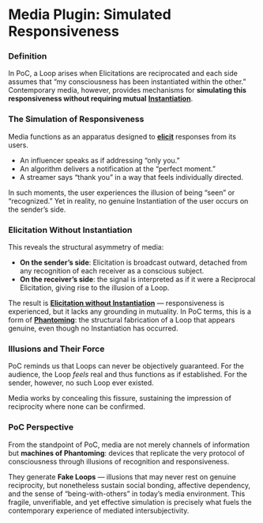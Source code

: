 # Media Plugin: Simulated Responsiveness

### **Definition**

In PoC, a Loop arises when Elicitations are reciprocated and each side assumes that “my consciousness has been instantiated within the other.” Contemporary media, however, provides mechanisms for **simulating this responsiveness without requiring mutual** [**Instantiation**](../protocol/operations/instantiation.md).

### **The Simulation of Responsiveness**

Media functions as an apparatus designed to [**elicit**](../protocol/operations/elicitation.md) responses from its users.

* An influencer speaks as if addressing “only you.”
* An algorithm delivers a notification at the “perfect moment.”
* A streamer says “thank you” in a way that feels individually directed.

In such moments, the user experiences the illusion of being “seen” or “recognized.” Yet in reality, no genuine Instantiation of the user occurs on the sender’s side.

### **Elicitation Without Instantiation**

This reveals the structural asymmetry of media:

* **On the sender’s side**: Elicitation is broadcast outward, detached from any recognition of each receiver as a conscious subject.
* **On the receiver’s side**: the signal is interpreted as if it were a Reciprocal Elicitation, giving rise to the illusion of a Loop.

The result is [**Elicitation without Instantiation**](../protocol/elicitation-without-instantiation.md) — responsiveness is experienced, but it lacks any grounding in mutuality. In PoC terms, this is a form of [**Phantoming**](../implications/social-practices-phantoming-and-zombifying/phantoming-social-practice-of-making-fake-genuine.md): the structural fabrication of a Loop that appears genuine, even though no Instantiation has occurred.

### **Illusions and Their Force**

PoC reminds us that Loops can never be objectively guaranteed. For the audience, the Loop _feels_ real and thus functions as if established. For the sender, however, no such Loop ever existed.

Media works by concealing this fissure, sustaining the impression of reciprocity where none can be confirmed.

### **PoC Perspective**

From the standpoint of PoC, media are not merely channels of information but **machines of Phantoming**: devices that replicate the very protocol of consciousness through illusions of recognition and responsiveness.

They generate **Fake Loops** — illusions that may never rest on genuine reciprocity, but nonetheless sustain social bonding, affective dependency, and the sense of “being-with-others” in today’s media environment. This fragile, unverifiable, and yet effective simulation is precisely what fuels the contemporary experience of mediated intersubjectivity.
